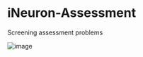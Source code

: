 # iNeuron-Assessment
Screening assessment problems

![image](https://user-images.githubusercontent.com/90926526/172482778-ee102040-ca7c-4f69-ae67-6af60a663d71.png)
